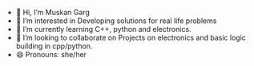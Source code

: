 - 👋 Hi, I’m Muskan Garg
- 👀 I’m interested in Developing solutions for real life problems
- 🌱 I’m currently learning C++, python and electronics.
- 💞️ I’m looking to collaborate on Projects on electronics and basic logic building in cpp/python.
- 😄 Pronouns: she/her

<!---
MuskanGarg1227/MuskanGarg1227 is a ✨ special ✨ repository because its `README.md` (this file) appears on your GitHub profile.
You can click the Preview link to take a look at your changes.
--->
